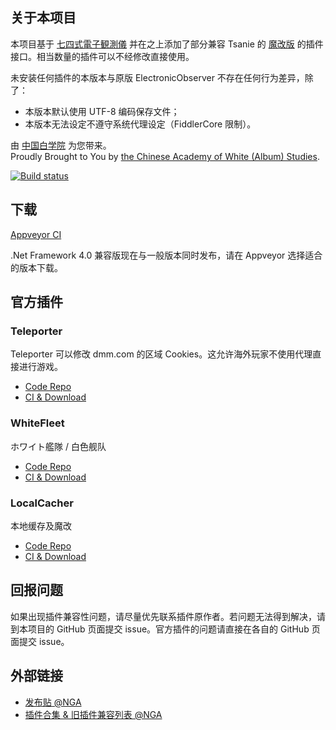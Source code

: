 ## 关于本项目
本项目基于 [七四式電子観測儀](https://github.com/andanteyk/ElectronicObserver) 并在之上添加了部分兼容 Tsanie 的 [魔改版](https://github.com/tsanie/ElectronicObserver) 的插件接口。相当数量的插件可以不经修改直接使用。

未安装任何插件的本版本与原版 ElectronicObserver 不存在任何行为差异，除了：

* 本版本默认使用 UTF-8 编码保存文件；
* 本版本无法设定不遵守系统代理设定（FiddlerCore 限制）。

由 [中国白学院](https://www.white.ac.cn/) 为您带来。<br>
Proudly Brought to You by [the Chinese Academy of White (Album) Studies](https://www.white.ac.cn/).

[![Build status](https://ci.appveyor.com/api/projects/status/5gus516iu71rdotq?svg=true)](https://ci.appveyor.com/project/CNA-Bld/electronicobserverextended)

## 下载
[Appveyor CI](https://ci.appveyor.com/project/CNA-Bld/electronicobserverextended/build/artifacts)

.Net Framework 4.0 兼容版现在与一般版本同时发布，请在 Appveyor 选择适合的版本下载。

## 官方插件

### Teleporter
Teleporter 可以修改 dmm.com 的区域 Cookies。这允许海外玩家不使用代理直接进行游戏。

* [Code Repo](https://github.com/CAWAS/EOPlugin-Teleporter)
* [CI & Download](https://ci.appveyor.com/project/CNA-Bld/eoplugin-teleporter/build/artifacts)

### WhiteFleet
ホワイト艦隊 / 白色舰队

* [Code Repo](https://github.com/CAWAS/EOPlugin-WhiteFleet)
* [CI & Download](https://ci.appveyor.com/project/CNA-Bld/eoplugin-whitefleet/build/artifacts)

### LocalCacher
本地缓存及魔改

* [Code Repo](https://github.com/CAWAS/EOPlugin-LocalCacher)
* [CI & Download](https://ci.appveyor.com/project/CNA-Bld/eoplugin-localcacher/build/artifacts)

## 回报问题
如果出现插件兼容性问题，请尽量优先联系插件原作者。若问题无法得到解决，请到本项目的 GitHub 页面提交 issue。官方插件的问题请直接在各自的 GitHub 页面提交 issue。

## 外部链接

* [发布贴 @NGA](http://bbs.nga.cn/read.php?tid=10663483)
* [插件合集 & 旧插件兼容列表 @NGA](http://bbs.nga.cn/read.php?tid=10902699)
